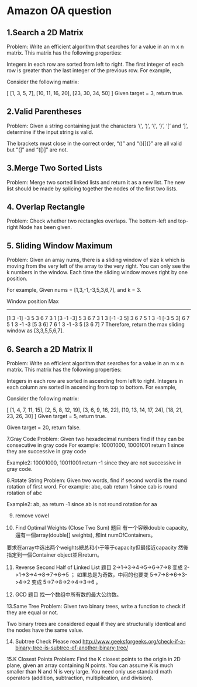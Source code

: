 # Amazon OA question

## 1.Search a 2D Matrix
Problem:
Write an efficient algorithm that searches for a value in an m x n matrix. This matrix has the following properties:

Integers in each row are sorted from left to right.
The first integer of each row is greater than the last integer of the previous row.
For example,

Consider the following matrix:

[
  [1,   3,  5,  7],
  [10, 11, 16, 20],
  [23, 30, 34, 50]
]
Given target = 3, return true.

## 2.Valid Parentheses
Problem:
Given a string containing just the characters ‘(‘, ‘)’, ‘{‘, ‘}’, ‘[‘ and ‘]’, determine if the input string is valid.

The brackets must close in the correct order, “()” and “()[]{}” are all valid but “(]” and “([)]” are not.

## 3.Merge Two Sorted Lists
Problem:
Merge two sorted linked lists and return it as a new list. The new list should be made by splicing together the nodes of the first two lists.

## 4. Overlap Rectangle
Problem:
Check whether two rectangles overlaps. The bottem-left and top-right Node has been given.

## 5. Sliding Window Maximum
Problem:
Given an array nums, there is a sliding window of size k which is moving from the very left of the array to the very right. You can only see the k numbers in the window. Each time the sliding window moves right by one position.

For example,
Given nums = [1,3,-1,-3,5,3,6,7], and k = 3.

Window position                Max
---------------               -----
[1  3  -1] -3  5  3  6  7       3
 1 [3  -1  -3] 5  3  6  7       3
 1  3 [-1  -3  5] 3  6  7       5
 1  3  -1 [-3  5  3] 6  7       5
 1  3  -1  -3 [5  3  6] 7       6
 1  3  -1  -3  5 [3  6  7]      7
Therefore, return the max sliding window as [3,3,5,5,6,7].


## 6. Search a 2D Matrix II
Problem:
Write an efficient algorithm that searches for a value in an m x n matrix. This matrix has the following properties:

Integers in each row are sorted in ascending from left to right.
Integers in each column are sorted in ascending from top to bottom.
For example,

Consider the following matrix:

[
  [1,   4,  7, 11, 15],
  [2,   5,  8, 12, 19],
  [3,   6,  9, 16, 22],
  [10, 13, 14, 17, 24],
  [18, 21, 23, 26, 30]
]
Given target = 5, return true.

Given target = 20, return false.

7.Gray Code
Problem:
Given two hexadecimal numbers find if they can be consecutive in gray code
For example: 10001000, 10001001
return 1
since they are successive in gray code

Example2: 10001000, 10011001
return -1
since they are not successive in gray code.


8.Rotate String
Problem:
Given two words, find if second word is the round rotation of first word.
For example: abc, cab
return 1
since cab is round rotation of abc

Example2: ab, aa
return -1
since ab is not round rotation for aa

9. remove vowel


10. Find Optimal Weights (Close Two Sum)
题目
有一个容器double capacity, 還有一個array(double[] weights), 和int numOfContainers。

要求在array中选出两个weights總总和小于等于capacity但最接近capacity 然後指定到一個Container object並且return。

11. Reverse Second Half of Linked List
题目
2->1->3->4->5->6->7->8 变成 2->1->3->4->8->7->6->5 ； 如果总是为奇数，中间的也要变 5->7->8->6->3->4->2 变成 5->7->8->2->4->3->6 。



12. GCD
题目
找一个数组中所有数的最大公约数。

13.Same Tree
Problem:
Given two binary trees, write a function to check if they are equal or not.

Two binary trees are considered equal if they are structurally identical and the nodes have the same value.

14. Subtree Check
Please read http://www.geeksforgeeks.org/check-if-a-binary-tree-is-subtree-of-another-binary-tree/

15.K Closest Points
Problem:
Find the K closest points to the origin in 2D plane, given an array containing N points. You can assume K is much smaller than N and N is very large. You need only use standard math operators (addition, subtraction, multiplication, and division).
